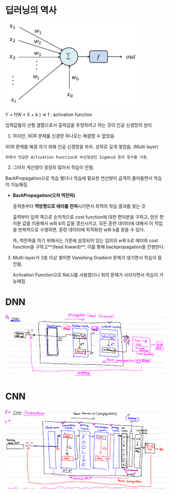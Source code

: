 # 딥러닝의 역사

<img src="md-images\artifical_neural_network.PNG" alt="artifical_neural_network" style="zoom:75%;" />

Y = f(W * X + b ) => f : activation function

입력값들의 선형 결합으로서 출력값을 추정하려고 하는 것이 인공 신경망의 원리



1.  하지만, XOR 문제를 신경망 하나로는 해결할 수 없었음. 

   XOR 문제를 해결 하기 위해 인공 신경망을 좌우, 상하로 깊게 쌓았음. (Multi layer)

    위에서 언급한 Activation Function로 비선형성인 Sigmoid 등의 함수를 사용.

2.  그러자 계산량이 굉장히 많아서 학습이 안됨. 

   BackPropagation으로 학습 했더니 학습에 필요한 연산량이 급격히 줄어들면서 학습이 가능해짐.

   * **BackPropagation(오차 역전파)**

     출력층부터 **역방향으로 에러를 전파**시키면서 최적의 학습 결과를 찾는 것

     출력부터 입력 쪽으로 순차적으로 cost function에 대한 편미분을 구하고, 얻은 편미분 값을 이용해서 w와 b의 값을 갱신시키고, 모든 훈련 데이터에 대해서 이 작업을 반복적으로 수행하면, 훈련 데이터에 최적화된 w와 b를 찾을 수 있다.

     즉, 역전파를 하기 위해서는 기존에 설정되어 있는 임의의 w와 b로 에러와 cost function을 구하고**(feed foward)**, 이를 통해 backpropagation을 진행한다.

3. Multi-layer가 3층 이상 쌓이면 Vanishing Gradient 문제가 생기면서 학습이 잘 안됨.

    Activation Function으로 ReLU를 사용했더니 위의 문제가 사라지면서 학습이 가능해짐



# DNN

![DNN](md-images\DNN.PNG)



# CNN

![CNN](md-images\CNN.PNG)